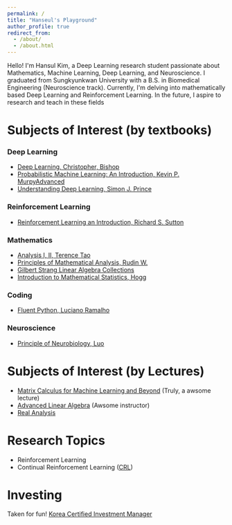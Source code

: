 ```yaml
---
permalink: /
title: "Hanseul's Playground"
author_profile: true
redirect_from:
  - /about/
  - /about.html
---
```


Hello! I'm Hansul Kim, a Deep Learning research student passionate about Mathematics, Machine Learning, Deep Learning, and Neuroscience. I graduated from Sungkyunkwan University with a B.S. in Biomedical Engineering (Neuroscience track). Currently, I'm delving into mathematically based Deep Learning and Reinforcement Learning. In the future, I aspire to research and teach in these fields

# Subjects of Interest (by textbooks)

### Deep Learning

- [Deep Learning, Christopher, Bishop](https://www.bishopbook.com/)
- [Probabilistic Machine Learning: An Introduction, Kevin P. Murpy](https://probml.github.io/pml-book/book1.html)[Advanced](https://probml.github.io/pml-book/book2.html)
- [Understanding Deep Learning, Simon J. Prince](https://udlbook.github.io/udlbook/)

### Reinforcement Learning

- [Reinforcement Learning an Introduction, Richard S. Sutton](http://incompleteideas.net/book/the-book-2nd.html)

### Mathematics

- [Analysis I, II, Terence Tao](https://link.springer.com/book/10.1007/978-981-19-7261-4)
- [Principles of Mathematical Analysis, Rudin W.](https://en.wikipedia.org/wiki/Principles_of_Mathematical_Analysis)
- [Gilbert Strang Linear Algebra Collections](https://math.mit.edu/~gs/linearalgebra/ila6/indexila6.html)
- [Introduction to Mathematical Statistics, Hogg](https://www.amazon.com/Introduction-Mathematical-Statistics-Robert-Hogg/dp/0321795431)

### Coding

- [Fluent Python, Luciano Ramalho](https://www.oreilly.com/library/view/fluent-python-2nd/9781492056348/)

### Neuroscience

- [Principle of Neurobiology, Luo](https://www.amazon.com/Principles-Neurobiology-Liqun-Luo-dp-0815346050/dp/0815346050/ref=dp_ob_title_bk)

# Subjects of Interest (by Lectures)

- [Matrix Calculus for Machine Learning and Beyond](https://ocw.mit.edu/courses/18-s096-matrix-calculus-for-machine-learning-and-beyond-january-iap-2023/) (Truly, a awsome lecture)
- [Advanced Linear Algebra](https://www.youtube.com/playlist?list=PLOROtRhtegr4HyXIIHKHketOm2k3JWSpK) (Awsome instructor)
- [Real Analysis](https://ocw.mit.edu/courses/18-100a-real-analysis-fall-2020/)

# Research Topics

- Reinforcement Learning
- Continual Reinforcement Learning ([CRL](https://arxiv.org/abs/2307.11046))

# Investing

Taken for fun!
[Korea Certified Investment Manager](https://www.pqi.or.kr/inf/qul/infQulBasDetail.do?qulId=9124)
